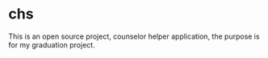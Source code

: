# chs
This is an open source project, counselor helper application, the purpose is for my graduation project.
